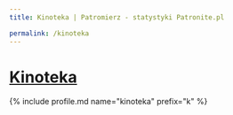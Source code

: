 ```yaml
---
title: Kinoteka | Patromierz - statystyki Patronite.pl

permalink: /kinoteka
---
```


# [Kinoteka](https://patronite.pl/kinoteka)

{% include profile.md name="kinoteka" prefix="k" %}
